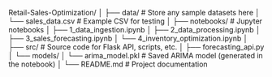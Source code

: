 Retail-Sales-Optimization/
│
├── data/                  # Store any sample datasets here
│   └── sales_data.csv      # Example CSV for testing
│
├── notebooks/             # Jupyter notebooks
│   ├── 1_data_ingestion.ipynb
│   ├── 2_data_processing.ipynb
│   ├── 3_sales_forecasting.ipynb
│   └── 4_inventory_optimization.ipynb
│
├── src/                   # Source code for Flask API, scripts, etc.
│   ├── forecasting_api.py
│   └── models/
│        └── arima_model.pkl # Saved ARIMA model (generated in the notebook)
│
└── README.md              # Project documentation

